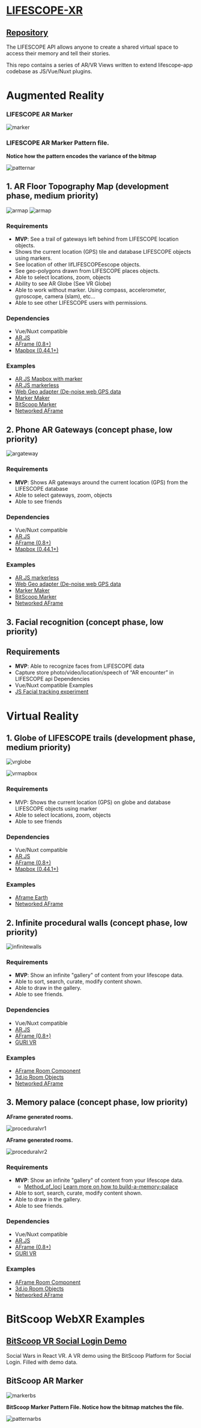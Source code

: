# [LIFESCOPE-XR](https://github.com/LifeScopeLabs/lifescope-xr)

## [Repository](https://github.com/LifeScopeLabs/lifescope-xr)

The LIFESCOPE API allows anyone to create a shared virtual space to access their memory and tell their stories. 

This repo contains a series of AR/VR Views written to extend lifescope-app codebase as JS/Vue/Nuxt plugins.

# Augmented Reality

### LIFESCOPE AR Marker
![marker]

### LIFESCOPE AR Marker Pattern file. 

**Notice how the pattern encodes the variance of the bitmap**

![patternar]

## 1. AR Floor Topography Map (development phase, medium priority)

![armap][armap]
![armap][armap2]

### Requirements
- **MVP**: See a trail of gateways left behind from LIFESCOPE location objects.
- Shows the current location (GPS) tile and database LIFESCOPE objects using markers.
- See location of other lifLIFESCOPEescope objects.
- See geo-polygons drawn from LIFESCOPE places objects.
- Able to select locations, zoom, objects
- Ability to see AR Globe (See VR Globe)
- Able to work without marker. Using compass, accelerometer, gyroscope, camera (slam), etc…
- Able to see other LIFESCOPE users with permissions.

### Dependencies
- Vue/Nuxt compatible
- [AR.JS](https://github.com/jeromeetienne/AR.js/tree/master/aframe/demos/demo-mapbox)
- [AFrame (0.8+)](https://aframe.io/)
- [Mapbox (0.44.1+)](https://www.mapbox.com/mapbox-gl-js/api/)

### Examples
- [AR.JS Mapbox with marker](https://github.com/jeromeetienne/AR.js/tree/master/aframe/demos/demo-mapbox)
- [AR.JS markerless](https://github.com/1d10t/test)
- [Web Geo adapter (De-noise web GPS data](https://github.com/Esri/html5-geolocation-tool-js/blob/master/js/GeolocationHelper.js)
- [Marker Maker](https://jeromeetienne.github.io/AR.js/three.js/examples/marker-training/examples/generator.html)
- [BitScoop Marker](https://github.com/LifeScopeLabs/lifescopelabs.github.io/tree/master/assets/xr)
- [Networked AFrame](https://github.com/networked-aframe/networked-aframe#more-examples)

## 2. Phone AR Gateways (concept phase, low priority)

![argateway]

### Requirements
- **MVP**: Shows AR gateways around the current location (GPS) from the LIFESCOPE database
- Able to select gateways, zoom, objects
- Able to see friends

### Dependencies
- Vue/Nuxt compatible
- [AR.JS](https://github.com/jeromeetienne/AR.js/tree/master/aframe/demos/demo-mapbox)
- [AFrame (0.8+)](https://aframe.io/)
- [Mapbox (0.44.1+)](https://www.mapbox.com/mapbox-gl-js/api/)

### Examples
- [AR.JS markerless](https://github.com/1d10t/test)
- [Web Geo adapter (De-noise web GPS data](https://github.com/Esri/html5-geolocation-tool-js/blob/master/js/GeolocationHelper.js)
- [Marker Maker](https://jeromeetienne.github.io/AR.js/three.js/examples/marker-training/examples/generator.html)
- [BitScoop Marker](https://github.com/LifeScopeLabs/lifescopelabs.github.io/tree/master/assets/xr)
- [Networked AFrame](https://github.com/networked-aframe/networked-aframe#more-examples)

## 3. Facial recognition (concept phase, low priority)
## Requirements
- **MVP**: Able to recognize faces from LIFESCOPE data
- Capture store photo/video/location/speech of “AR encounter” in LIFESCOPE api
Dependencies
 - Vue/Nuxt compatible
Examples
- [JS Facial tracking experiment](https://tastenkunst.github.io/brfv4_javascript_examples/)

# Virtual Reality

## 1. Globe of LIFESCOPE trails (development phase, medium priority)

![vrglobe]

![vrmapbox]

### Requirements
- MVP: Shows the current location (GPS) on globe and database LIFESCOPE objects using marker
- Able to select locations, zoom, objects
- Able to see friends

### Dependencies
- Vue/Nuxt compatible
- [AR.JS](https://github.com/jeromeetienne/AR.js/tree/master/aframe/demos/demo-mapbox)
- [AFrame (0.8+)](https://aframe.io/)
- [Mapbox (0.44.1+)](https://www.mapbox.com/mapbox-gl-js/api/)

### Examples
- [Aframe Earth](https://github.com/leemark/aframe-earth)
- [Networked AFrame](https://github.com/networked-aframe/networked-aframe#more-examples)

## 2. Infinite procedural walls (concept phase, low priority)

![infinitewalls]

### Requirements
- **MVP**: Show an infinite "gallery" of content from your lifescope data. 
- Able to sort, search, curate, modify content shown.
- Able to draw in the gallery.
- Able to see friends.

### Dependencies
- Vue/Nuxt compatible
- [AR.JS](https://github.com/jeromeetienne/AR.js/tree/master/aframe/demos/demo-mapbox)
- [AFrame (0.8+)](https://aframe.io/)
- [GURI VR](https://gurivr.com/)

### Examples
- [AFrame Room Component](https://github.com/omgitsraven/aframe-room-component)
- [3d.io Room Objects](https://3d.io/docs/api/1/aframe-components.html)
- [Networked AFrame](https://github.com/networked-aframe/networked-aframe#more-examples)

## 3. Memory palace (concept phase, low priority)

**AFrame generated rooms.**

![proceduralvr1]


**AFrame generated rooms.**

![proceduralvr2]

### Requirements
- **MVP**: Show an infinite "gallery" of content from your lifescope data.
	- [Method_of_loci](https://en.wikipedia.org/wiki/Method_of_loci)  [Learn more on how to build-a-memory-palace](https://www.wikihow.com/Build-a-Memory-Palace)
- Able to sort, search, curate, modify content shown.
- Able to draw in the gallery.
- Able to see friends.

### Dependencies
- Vue/Nuxt compatible
- [AR.JS](https://github.com/jeromeetienne/AR.js/tree/master/aframe/demos/demo-mapbox)
- [AFrame (0.8+)](https://aframe.io/)
- [GURI VR](https://gurivr.com/)

### Examples
- [AFrame Room Component](https://github.com/omgitsraven/aframe-room-component)
- [3d.io Room Objects](https://3d.io/docs/api/1/aframe-components.html)
- [Networked AFrame](https://github.com/networked-aframe/networked-aframe#more-examples)

# BitScoop WebXR Examples

## [BitScoop VR Social Login Demo](https://github.com/mrhegemon/bitscoop-vr-demo)

Social Wars in React VR. A VR demo using the BitScoop Platform for Social Login. Filled with demo data.

## BitScoop AR Marker
![markerbs]

**BitScoop Marker Pattern File. Notice how the bitmap matches the file.**

![patternarbs]

[armap]:https://lifescopelabs.github.io/assets/maps/ar-phone-topo-mapbox.jpg
[armap2]:https://lifescopelabs.github.io/assets/maps/ar-phone-topo-mapbox2.jpg
[patternar]:https://lifescopelabs.github.io/assets/xr/marker-patt-file.png
[marker]:https://lifescopelabs.github.io/assets/xr/marker.png
[patternarbs]:https://lifescopelabs.github.io/assets/xr/bitscoop-marker-patt-file.png
[markerbs]:https://lifescopelabs.github.io/assets/xr/bitscoop-marker.png
[vrglobe]:https://lifescopelabs.github.io/assets/xr/arglobe.gif
[vrmapbox]:https://lifescopelabs.github.io/assets/wireframes/vr-maps-aframe-mapbox.png
[argateway]:https://lifescopelabs.github.io/assets/wireframes/ar-phone-gateway.png
[infinitewalls]:https://lifescopelabs.github.io/assets/wireframes/PlayCanvasLifeScopeGalleryWireframes.png
[proceduralvr1]:https://lifescopelabs.github.io/assets/wireframes/ProceduralAFrame1.png
[proceduralvr2]:https://lifescopelabs.github.io/assets/wireframes/ProceduralAFrame2.png
<!--stackedit_data:
eyJoaXN0b3J5IjpbLTEyNjcwMTA2MTUsMTc4NDYzNTgzNyw1ND
cyNzgxMSwtMTYyMDA3OTg1OSwxNjcyNzk1MTg5LC05NjkzOTAz
MjYsLTI4NzUwNzI3NF19
-->
